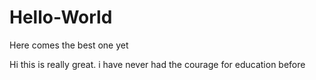 # Hello-World
Here comes the best one yet 


Hi this is really great. i have never had the courage for education before

